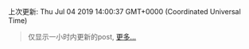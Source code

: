
  
 上次更新: Thu Jul 04 2019 14:00:37 GMT+0000 (Coordinated Universal Time) 

 > 仅显示一小时内更新的post, [更多...](screenshots/)
  